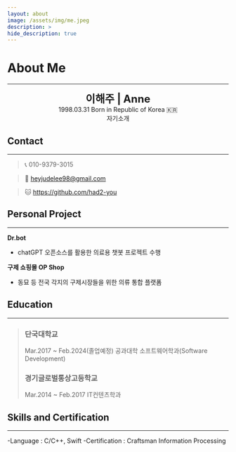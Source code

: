 ```yaml
---
layout: about
image: /assets/img/me.jpeg
description: >
hide_description: true
---
```


# About Me

<!--author-->

---

<center>
<span style="font-size:170%; font-weight:bold">이해주 | Anne</span>
</center>

<center>1998.03.31 Born in Republic of Korea 🇰🇷</center>

<center>자기소개</center>

## Contact

---

> 📞 010-9379-3015

> 📧 heyjudelee98@gmail.com

> 🐱 <a href="https://github.com/had2-you">https://github.com/had2-you</a>

## Personal Project

---

**Dr.bot**

- chatGPT 오픈소스를 활용한 의료용 챗봇 프로젝트 수행

**구제 쇼핑몰 OP Shop**

- 동묘 등 전국 각지의 구제시장들을 위한 의류 통합 플랫폼

## Education

---

> ### 단국대학교
>
> Mar.2017 ~ Feb.2024(졸업예정)
> 공과대학 소프트웨어학과(Software Development)
>
> ### 경기글로벌통상고등학교
>
> Mar.2014 ~ Feb.2017
> IT컨텐츠학과

## Skills and Certification

---

-Language : C/C++, Swift
-Certification : Craftsman Information Processing
